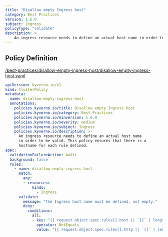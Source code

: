 ```yaml
---
title: "Disallow empty Ingress host"
category: Best Practices
version: 1.6.0
subject: Ingress
policyType: "validate"
description: >
    An ingress resource needs to define an actual host name in order to be valid. This policy ensures that there is a hostname for each rule defined.
---
```


## Policy Definition
<a href="https://github.com/kyverno/policies/raw/main//best-practices/disallow-empty-ingress-host/disallow-empty-ingress-host.yaml" target="-blank">/best-practices/disallow-empty-ingress-host/disallow-empty-ingress-host.yaml</a>

```yaml
apiVersion: kyverno.io/v1
kind: ClusterPolicy
metadata:
  name: disallow-empty-ingress-host
  annotations:
    policies.kyverno.io/title: Disallow empty Ingress host
    policies.kyverno.io/category: Best Practices
    policies.kyverno.io/minversion: 1.6.0
    policies.kyverno.io/severity: medium
    policies.kyverno.io/subject: Ingress
    policies.kyverno.io/description: >-
      An ingress resource needs to define an actual host name
      in order to be valid. This policy ensures that there is a
      hostname for each rule defined.
spec:
  validationFailureAction: Audit
  background: false
  rules:
    - name: disallow-empty-ingress-host
      match:
        any:
        - resources:
            kinds:
              - Ingress
      validate:
        message: "The Ingress host name must be defined, not empty."
        deny:
          conditions:
            all:
            - key: "{{ request.object.spec.rules[].host || `[]` | length(@) }}"
              operator: NotEquals
              value: "{{ request.object.spec.rules[].http || `[]` | length(@) }}"
```
